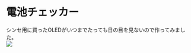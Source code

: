 # 電池チェッカー
シンセ用に買ったOLEDがいつまでたっても日の目を見ないので作ってみました。  
[![](https://img.youtube.com/vi/ZLzqLWSBMcM/0.jpg)](https://www.youtube.com/watch?v=ZLzqLWSBMcM)
